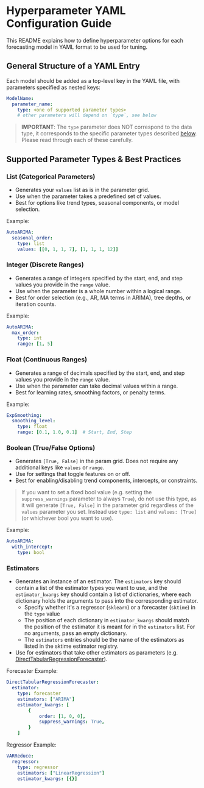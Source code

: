 # Hyperparameter YAML Configuration Guide

This README explains how to define hyperparameter options for each forecasting model in YAML format to be used for tuning.

## General Structure of a YAML Entry

Each model should be added as a top-level key in the YAML file, with parameters specified as nested keys:

```yaml
ModelName:
  parameter_name:
    type: <one of supported parameter types>
    # other parameters will depend on `type`, see below
```

> **IMPORTANT**: The `type` parameter does NOT correspond to the data type, it corresponds to the specific parameter types described [below](#supported-parameter-types--best-practices). Please read through each of these carefully.

## Supported Parameter Types & Best Practices

### List (Categorical Parameters)
- Generates your `values` list as is in the parameter grid.
- Use when the parameter takes a predefined set of values.
- Best for options like trend types, seasonal components, or model selection.

Example:
```yaml
AutoARIMA:
  seasonal_order:
    type: list
    values: [[0, 1, 1, 7], [1, 1, 1, 12]]
```

### Integer (Discrete Ranges)
- Generates a range of integers specified by the start, end, and step values you provide in the `range` value.
- Use when the parameter is a whole number within a logical range.
- Best for order selection (e.g., AR, MA terms in ARIMA), tree depths, or iteration counts.

Example:
```yaml
AutoARIMA:
  max_order:
    type: int
    range: [1, 5]
```

### Float (Continuous Ranges)
- Generates a range of decimals specified by the start, end, and step values you provide in the `range` value.
- Use when the parameter can take decimal values within a range.
- Best for learning rates, smoothing factors, or penalty terms.

Example:
```yaml
ExpSmoothing:
  smoothing_level:
    type: float
    range: [0.1, 1.0, 0.1]  # Start, End, Step
```

### Boolean (True/False Options)
- Generates `[True, False]` in the param grid. Does not require any additional keys like `values` or `range`.
- Use for settings that toggle features on or off.
- Best for enabling/disabling trend components, intercepts, or constraints.

> If you want to set a fixed bool value (e.g. setting the `suppress_warnings` parameter to always `True`), do not use this type, as it will generate `[True, False]` in the parameter grid regardless of the `values` parameter you set. Instead use `type: list` and `values: [True]` (or whichever bool you want to use).

Example:
```yaml
AutoARIMA:
  with_intercept:
    type: bool
```

### Estimators
- Generates an instance of an estimator. The `estimators` key should contain a list of the estimator types you want to use, and the `estimator_kwargs` key should contain a list of dictionaries, where each dictionary holds the arguments to pass into the corresponding estimator.
  - Specify whether it's a regressor (`sklearn`) or a forecaster (`sktime`) in the `type` value
  - The position of each dictionary in `estimator_kwargs` should match the position of the estimator it is meant for in the `estimators` list. For no arguments, pass an empty dictionary.
  - The `estimators` entries should be the name of the estimators as listed in the sktime estimator registry.
- Use for estimators that take other estimators as parameters (e.g. [DirectTabularRegressionForecaster](https://www.sktime.net/en/latest/api_reference/auto_generated/sktime.forecasting.compose.DirectTabularRegressionForecaster.html)).

Forecaster Example:
```yaml
DirectTabularRegressionForecaster:
  estimator:
    type: forecaster
    estimators: ["ARIMA"]
    estimator_kwargs: [
        {
            order: [1, 0, 0],
            suppress_warnings: True,
        }
    ]
```

Regressor Example:
```yaml
VARReduce:
  regressor:
    type: regressor
    estimators: ["LinearRegression"]
    estimator_kwargs: [{}]
```
